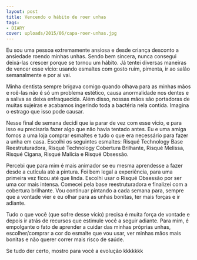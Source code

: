```yaml
---
layout: post
title: Vencendo o hábito de roer unhas
tags:
- DIARY
cover: uploads/2015/06/capa-roer-unhas.jpg
---
```


Eu sou uma pessoa extremamente ansiosa e desde criança desconto a ansiedade roendo minhas unhas. Sendo bem sincera, nunca consegui deixá-las crescer porque se tornou um hábito. Já tentei diversas maneiras de vencer esse vício: usando esmaltes com gosto ruim, pimenta, ir ao salão semanalmente e por ai vai.

Minha dentista sempre brigava comigo quando olhava para as minhas mãos e roê-las não é só um problema estético, causa anormalidade nos dentes e a saliva as deixa enfraquecida. Além disso, nossas mãos são portadoras de muitas sujeiras e acabamos ingerindo toda a bactéria nela contida. Imagina o estrago que isso pode causar.

Nesse final de semana decidi que ia parar de vez com esse vício, e para isso eu precisaria fazer algo que não havia tentado antes. Eu e uma amiga fomos a uma loja comprar esmaltes e tudo o que era necessário para fazer a unha em casa. Escolhi os seguintes esmaltes: Risqué Technology Base Reestruturadora, Risqué Technology Cobertura Brilhante, Risqué Melissa, Risqué Cigana, Risqué Malícia e Risqué Obsessão.

Percebi que para mim é mais animador se eu mesma aprendesse a fazer desde a cutícula até a pintura. Foi bem legal a experiência, para uma primeira vez ficou até que linda. Escolhi usar o Risqué Obsessão por ser uma cor mais intensa. Comecei pela base reestruturadora e finalizei com a cobertura brilhante. Vou continuar pintando a cada semana para, sempre que a vontade vier e eu olhar para as unhas bonitas, ter mais forças e ir adiante.

Tudo o que você (que sofre desse vício) precisa é muita força de vontade e depois ir atrás de recursos que estimule você a seguir adiante. Para mim, é empolgante o fato de aprender a cuidar das minhas próprias unhas, escolher/comprar a cor do esmalte que vou usar, ver minhas mãos mais bonitas e não querer correr mais risco de saúde.

Se tudo der certo, mostro para você a evolução kkkkkkk
